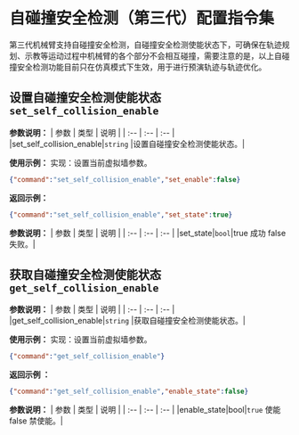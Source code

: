 # 自碰撞安全检测（第三代）配置指令集

第三代机械臂支持自碰撞安全检测，自碰撞安全检测使能状态下，可确保在轨迹规划、示教等运动过程中机械臂的各个部分不会相互碰撞，需要注意的是，以上自碰撞安全检测功能目前只在仿真模式下生效，用于进行预演轨迹与轨迹优化。

## 设置自碰撞安全检测使能状态`set_self_collision_enable`

**参数说明：**
|   参数    |   类型    |   说明    |
|   :--     |   :--     |   :--     |
|set_self_collision_enable|`string` |设置自碰撞安全检测使能状态。|

**使用示例：**
实现：设置当前虚拟墙参数。

```json
{"command":"set_self_collision_enable","set_enable":false}
```

**返回示例：**

```json
{"command":"set_self_collision_enable","set_state":true}
```

**参数说明：**
|   参数    |   类型    |   说明    |
|   :--     |   :--     |   :--     |
|set_state|`bool`|true 成功  false  失败。|

## 获取自碰撞安全检测使能状态`get_self_collision_enable`

**参数说明：**
|   参数    |   类型    |   说明    |
|   :--     |   :--     |   :--     |
|get_self_collision_enable|`string` |获取自碰撞安全检测使能状态。|

**使用示例：**
实现：设置当前虚拟墙参数。

```json
{"command":"get_self_collision_enable"}
```

**返回示例 ：**

```json
{"command":"get_self_collision_enable","enable_state":false}
```

**参数说明：**
|   参数    |   类型    |   说明    |
|   :--     |   :--     |   :--     |
|enable_state|bool|`true` 使能  false  禁使能。|
